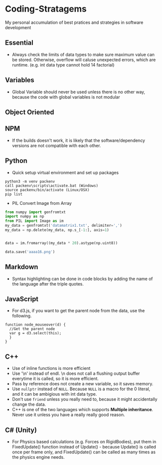 # Coding-Stratagems
My personal accumulation of best pratices and strategies in software development

## Essential
- Always check the limits of data types to make sure maximum value can be stored. Otherwise, overflow will caluse unexpected errors, which are runtime. (e.g. int data type cannot hold 14 factorial)

## Variables 
- Global Variable should never be used unless there is no other way, because the code with global variables is not modular


## Object Oriented

## NPM
- If the builds doesn't work, it is likely that the software/dependency versions are not compatible with each other.

## Python
- Quick setup virtual environment and set up packages
```
python3 -m venv packenv
call packenv\scripts\activate.bat (Windows)
source packenv/bin/activate (Linux/OSX)
pip list
```
- PIL Convert Image from Array
```python
from numpy import genfromtxt
import numpy as np
from PIL import Image as im
my_data = genfromtxt('datamatrix1.txt', delimiter=',')
my_data = np.delete(my_data, np.s_[-1:], axis=1)


data = im.fromarray((my_data * 20).astype(np.uint8))

data.save('aaaa16.png')

```

## Markdown
- Syntax highlighting can be done in code blocks by adding the name of the language after the triple quotes.

## JavaScript
- For d3.js, if you want to get the parent node from the data, use the following.
```
function node_mouseover(d) {
  //Get the parent node
  var g = d3.select(this);
  }
}
```

## C++
- Use of inline functions is more efficient
- Use '\n' instead of endl. \n does not call a flushing output buffer everytime it is called, so it is more efficient.
- Pass by reference does not create a new variable, so it saves memory.
- Use ``nullptr`` instead of ``NULL``. Because ``NULL`` is a macro for the 0 literal, and it can be ambigious with int data type.
- Don't use ``friend`` unless you really need to, because it might accidentally change the data.
- C++ is one of the two languages which supports **Multiple inheritance**. Never use it unless you have a really really good reason.

## C# (Unity)
- For Physics based calculations (e.g. Forces on RigidBodies), put them in FixedUpdate() function instead of Update() - because Update() is called once per frame only, and FixedUpdate() can be called as many times as the physics engine needs.
